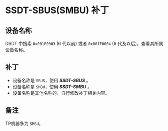 # SSDT-SBUS(SMBU) 补丁

## 设备名称

DSDT 中搜索 `0x001F0003` (6 代以前) 或者 `0x001F0004` (6 代及以后)，查看其所属设备名称。

## 补丁

- 设备名称是 `SBUS`，使用 ***SSDT-SBUS*** 。
- 设备名称是 `SMBU`，使用  ***SSDT-SMBU*** 。
- 设备名称是其他名称的，自行修改补丁相关内容。

## 备注

TP机器多为 `SMBU`。

